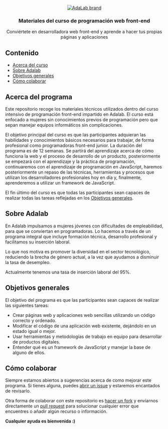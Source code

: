 <p align="center">
  <a href="http://adalab.es/">
    <img align="center" src="assets/images/adalab_brand.png" alt="AdaLab brand">
  </a>
</p>
<h3 align="center">Materiales del curso de programación web front-end</h3>
<p align="center">
   Conviértete en desarrolladora web front-end y aprende a hacer tus propias páginas y aplicaciones
</p>

## Contenido

- [Acerca del curso](#acerca-del-programa)
- [Sobre Adalab](#sobre-adalab)
- [Objetivos generales](#objetivos-generales)
- [Cómo colaborar](#cómo-colaborar)

## Acerca del programa

Este repositorio recoge los materiales técnicos utilizados dentro del curso intensivo de programación front-end impartido en Adalab. El curso está enfocado a mujeres sin conocimientos previos de programación pero que sepan manejar equipos informáticos sin complicaciones.

El objetivo principal del curso es que las participantes adquieran las habilidades y conocimientos básicos necesarios para trabajar, de forma profesional como programadoras front-end junior. La duración del programa es de 12 semanas. Se partirá del aprendizaje acerca de cómo funciona la web y el proceso de desarrollo de un producto, posteriormente se empezará con el aprendizaje y la práctica de programación, continuaremos con el aprendizaje de programación en JavaScript, haremos posteriormente un repaso de las técnicas, herramientas y procesos que utilizan los desarrolladores profesionales hoy en día y, finalmente, aprenderemos a utilizar un framework de JavaScript.

El fin último del curso es que todas las participantes sean capaces de realizar todas las tareas reflejadas en los [Objetivos generales](#objetivos-generales).

## Sobre Adalab

En Adalab impulsamos a mujeres jóvenes con dificultades de empleabilidad, para que se conviertan en programadoras. Lo hacemos a través de un programa integral que incluye formación técnica, desarrollo profesional y facilitamos su inserción laboral.

Lo que nos motiva es promover la diversidad en el sector tecnológico, reduciendo la brecha de género actual, a la vez que ayudamos a disminuir la tasa de desempleo.

Actualmente tenemos una tasa de inserción laboral del 95%.

## Objetivos generales

El objetivo del programa es que las participantes sean capaces de realizar las siguientes tareas:

- Crear páginas web y aplicaciones web sencillas utilizando un código correcto y ordenado.
- Modificar el código de una aplicación web existente, dejándolo en un estado igual o mejor.
- Usar herramientas y metodologías de trabajo en equipo para desarrollar de productos digitales.
- Entender qué es un framework de JavaScript y manejar la base de alguno de ellos.

## Cómo colaborar

Siempre estamos abiertos a sugerencias acerca de como mejorar este programa. Si tienes alguna, puedes [abrir un issue](https://help.github.com/articles/creating-an-issue/) y estaremos encantados de revisarlo.

Otra forma de colaborar con este repositorio es [hacer un fork](https://help.github.com/articles/fork-a-repo/) y enviarnos directamente un [pull request](https://help.github.com/articles/using-pull-requests/) para solucionar cualquier error que encuentres o añadir algún recurso o información.

**Cualquier ayuda es bienvenida :)**
